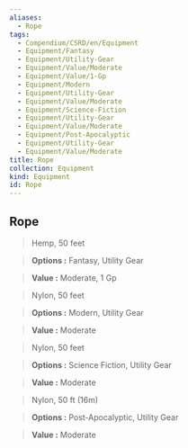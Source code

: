```yaml
---
aliases:
  - Rope
tags:
  - Compendium/CSRD/en/Equipment
  - Equipment/Fantasy
  - Equipment/Utility-Gear
  - Equipment/Value/Moderate
  - Equipment/Value/1-Gp
  - Equipment/Modern
  - Equipment/Utility-Gear
  - Equipment/Value/Moderate
  - Equipment/Science-Fiction
  - Equipment/Utility-Gear
  - Equipment/Value/Moderate
  - Equipment/Post-Apocalyptic
  - Equipment/Utility-Gear
  - Equipment/Value/Moderate
title: Rope
collection: Equipment
kind: Equipment
id: Rope
---
```

## Rope    
    
>Hemp, 50 feet    
> **Options :** Fantasy, Utility Gear    
> **Value :** Moderate, 1 Gp    
    
>Nylon, 50 feet    
> **Options :** Modern, Utility Gear    
> **Value :** Moderate    
    
>Nylon, 50 feet    
> **Options :** Science Fiction, Utility Gear    
> **Value :** Moderate    
    
>Nylon, 50 ft (16m)    
> **Options :** Post-Apocalyptic, Utility Gear    
> **Value :** Moderate
